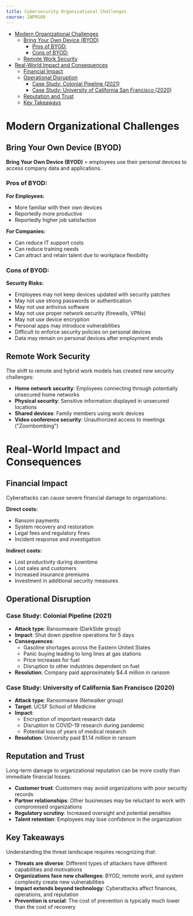 ```yaml
---
title: Cybersecurity Organizational Challenges
course: INFM109
---
```


- [Modern Organizational Challenges](#modern-organizational-challenges)
  - [Bring Your Own Device (BYOD)](#bring-your-own-device-byod)
    - [Pros of BYOD:](#pros-of-byod)
    - [Cons of BYOD:](#cons-of-byod)
  - [Remote Work Security](#remote-work-security)
- [Real-World Impact and Consequences](#real-world-impact-and-consequences)
  - [Financial Impact](#financial-impact)
  - [Operational Disruption](#operational-disruption)
    - [Case Study: Colonial Pipeline (2021)](#case-study-colonial-pipeline-2021)
    - [Case Study: University of California San Francisco (2020)](#case-study-university-of-california-san-francisco-2020)
  - [Reputation and Trust](#reputation-and-trust)
  - [Key Takeaways](#key-takeaways)

# Modern Organizational Challenges

## Bring Your Own Device (BYOD)

**Bring Your Own Device (BYOD)** = employees use their personal devices to access company data and applications.

### Pros of BYOD:

**For Employees:**

- More familiar with their own devices
- Reportedly more productive
- Reportedly higher job satisfaction

**For Companies:**

- Can reduce IT support costs
- Can reduce training needs
- Can attract and retain talent due to workplace flexibility

### Cons of BYOD:

**Security Risks:**

- Employees may not keep devices updated with security patches
- May not use strong passwords or authentication
- May not use antivirus software
- May not use proper network security (firewalls, VPNs)
- May not use device encryption
- Personal apps may introduce vulnerabilities
- Difficult to enforce security policies on personal devices
- Data may remain on personal devices after employment ends

## Remote Work Security

The shift to remote and hybrid work models has created new security challenges:

- **Home network security**: Employees connecting through potentially unsecured home networks
- **Physical security**: Sensitive information displayed in unsecured locations
- **Shared devices**: Family members using work devices
- **Video conference security**: Unauthorized access to meetings ("Zoombombing")

# Real-World Impact and Consequences

## Financial Impact

Cyberattacks can cause severe financial damage to organizations:

**Direct costs:**

- Ransom payments
- System recovery and restoration
- Legal fees and regulatory fines
- Incident response and investigation

**Indirect costs:**

- Lost productivity during downtime
- Lost sales and customers
- Increased insurance premiums
- Investment in additional security measures

## Operational Disruption

### Case Study: Colonial Pipeline (2021)

- **Attack type**: Ransomware (DarkSide group)
- **Impact**: Shut down pipeline operations for 5 days
- **Consequences**:
  - Gasoline shortages across the Eastern United States
  - Panic buying leading to long lines at gas stations
  - Price increases for fuel
  - Disruption to other industries dependent on fuel
- **Resolution**: Company paid approximately $4.4 million in ransom

### Case Study: University of California San Francisco (2020)

- **Attack type**: Ransomware (Netwalker group)
- **Target**: UCSF School of Medicine
- **Impact**:
  - Encryption of important research data
  - Disruption to COVID-19 research during pandemic
  - Potential loss of years of medical research
- **Resolution**: University paid $1.14 million in ransom

## Reputation and Trust

Long-term damage to organizational reputation can be more costly than immediate financial losses:

- **Customer trust**: Customers may avoid organizations with poor security records
- **Partner relationships**: Other businesses may be reluctant to work with compromised organizations
- **Regulatory scrutiny**: Increased oversight and potential penalties
- **Talent retention**: Employees may lose confidence in the organization

## Key Takeaways

Understanding the threat landscape requires recognizing that:

- **Threats are diverse**: Different types of attackers have different capabilities and motivations
- **Organizations face new challenges**: BYOD, remote work, and system complexity create new vulnerabilities
- **Impact extends beyond technology**: Cyberattacks affect finances, operations, and reputation
- **Prevention is crucial**: The cost of prevention is typically much lower than the cost of recovery
